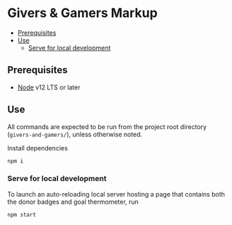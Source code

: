 # Givers & Gamers Markup

- [Prerequisites](#prerequisites)
- [Use](#use)
  - [Serve for local development](#serve-for-local-development)

## Prerequisites
* [Node](https://nodejs.org/en/download/) v12 LTS or later

## Use
All commands are expected to be run from the project root directory
(`givers-and-gamers/`), unless otherwise noted.

Install dependencies
```shell
npm i
```

### Serve for local development
To launch an auto-reloading local server hosting a page that contains both the
donor badges and goal thermometer, run
```shell
npm start
```
